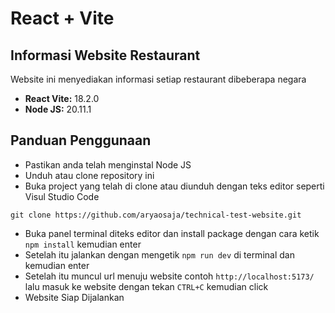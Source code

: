 # React + Vite

## Informasi Website Restaurant

Website ini menyediakan informasi setiap restaurant dibeberapa negara

- **React Vite:** 18.2.0
- **Node JS:** 20.11.1

## Panduan Penggunaan
- Pastikan anda telah menginstal Node JS
- Unduh atau clone repository ini
- Buka project yang telah di clone atau diunduh dengan teks editor seperti Visul Studio Code
```
git clone https://github.com/aryaosaja/technical-test-website.git
```
- Buka panel terminal diteks editor dan install package dengan cara ketik `npm install` kemudian enter
- Setelah itu jalankan dengan mengetik `npm run dev` di terminal dan kemudian enter
- Setelah itu muncul url menuju website contoh `http://localhost:5173/` lalu masuk ke website dengan tekan `CTRL+C` kemudian click
- Website Siap Dijalankan 